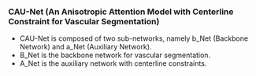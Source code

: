 ### CAU-Net (An Anisotropic Attention Model with Centerline Constraint for Vascular Segmentation)

- CAU-Net is composed of two sub-networks, namely b_Net (Backbone Network) and a_Net (Auxiliary Network). 
- B_Net is the backbone network for vascular segmentation. 
- A_Net is the auxiliary network with centerline constraints.